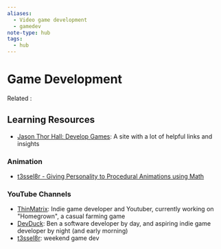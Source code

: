 ```yaml
---
aliases:
  - Video game development
  - gamedev
note-type: hub
tags:
  - hub
---
```


# Game Development

Related :

## Learning Resources

- [Jason Thor Hall: Develop Games](https://develop.games/): A site with a lot of helpful links and insights

### Animation

- [t3ssel8r - Giving Personality to Procedural Animations using Math](https://www.youtube.com/watch?v=KPoeNZZ6H4s&t=6s)

### YouTube Channels

- [ThinMatrix](https://youtube.com/@ThinMatrix?si=LugdLpQybmArRJUO): Indie game developer and Youtuber, currently working on "Homegrown", a casual farming game
- [DevDuck](https://www.youtube.com/@DevDuck): Ben a software developer by day, and aspiring indie game developer by night (and early morning)
- [t3ssel8r](https://www.youtube.com/@t3ssel8r): weekend game dev
